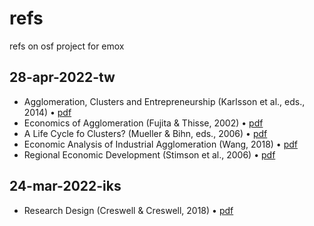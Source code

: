 # refs
refs on osf project for emox


## 28-apr-2022-tw
+ Agglomeration, Clusters and Entrepreneurship (Karlsson et al., eds., 2014) &bull; [pdf](https://osf.io/mqb93/)
+ Economics of Agglomeration (Fujita & Thisse, 2002) &bull; [pdf](https://osf.io/udza9/)
+ A Life Cycle fo Clusters? (Mueller & Bihn, eds., 2006) &bull; [pdf](https://osf.io/qadp2/)
+ Economic Analysis of Industrial Agglomeration (Wang, 2018) &bull; [pdf](https://osf.io/3d29y/)
+ Regional Economic Development (Stimson et al., 2006) &bull; [pdf](https://osf.io/vyqf9/)

## 24-mar-2022-iks
+ Research Design (Creswell & Creswell, 2018) &bull; [pdf](https://osf.io/s5mva/)
